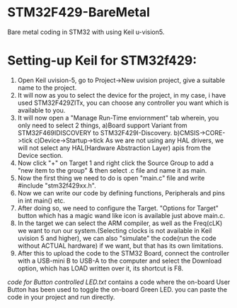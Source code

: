 # STM32F429-BareMetal
Bare metal coding in STM32 with using Keil u-vision5.
  
  
# Setting-up Keil for STM32f429:
1. Open Keil uvision-5, go to Project->New uvision project, give a suitable name to the project.
2. It will now as you to select the device for the project, in my case, i have used STM32F429ZITx, you can choose any controller you want which is available to you.
3. It will now open a "Manage Run-Time enviornment" tab wherein, you only need to select 2 things,
   a)Board support Variant from STM32F469IDISCOVERY to STM32F429I-Discovery.
   b)CMSIS->CORE->tick
   c)Device->Startup->tick
   As we are not using any HAL drivers, we will not select any HAL(Hardware Abstraction Layer) apis from the Device section.
5. Now click "+" on Target 1 and right click the Source Group to add a "new item to the group" & then select .c file and name it as main.
6. Now the first thing we need to do is open "main.c" file and write #include "stm32f429xx.h".
7. Now we can write our code by defining functions, Peripherals and pins in int main() etc.
8. After doing so, we need to configure the Target. "Options for Target" button which has a magic wand like icon is available just above main.c.
9. In the target we can select the ARM compiler, as well as the Freq(cLK) we want to run our system.(Selecting clocks is not available in Keil uvision 5 and higher), we can     also "simulate" the code(run the code without ACTUAL hardware) if we want, but that has its own limitations.
10. After this to upload the code to the STM32 Board, connect the controller with a USB-mini B to USB-A to the computer and select the Download option, which has LOAD           written over it, its shortcut is F8.

*code for Button controlled LED.txt* contains a code where the on-board User Button has been used to toggle the on-board Green LED. you can paste the code in your project and run directly.
